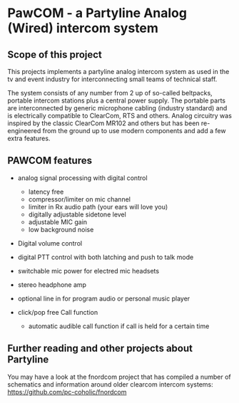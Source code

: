 # PawCOM - a Partyline Analog (Wired) intercom system

## Scope of this project
This projects implements a partyline analog intercom system as used in the tv and event industry for interconnecting small teams of technical staff.

The system consists of any number from 2 up of so-called beltpacks, portable intercom stations plus a central power supply.
The portable parts are interconnected by generic microphone cabling (industry standard) and is electrically compatible to ClearCom, RTS and others.
Analog circuitry was inspired by the classic ClearCom MR102 and others but has been re-engineered from the ground up to use modern components and
add a few extra features.


## PAWCOM features

- analog signal processing with digital control
  - latency free
  - compressor/limiter on mic channel
  - limiter in Rx audio path (your ears will love you)
  - digitally adjustable sidetone level
  - adjustable MIC gain
  - low background noise
- Digital volume control
- digital PTT control with both latching and push to talk mode
- switchable mic power for electred mic headsets
- stereo headphone amp
- optional line in for program audio or personal music player

- click/pop free Call function
  - automatic audible call function if call is held for a certain time

## Further reading and other projects about Partyline

You may have a look at the fnordcom project that has compiled a number of schematics and information around
older clearcom intercom systems: https://github.com/pc-coholic/fnordcom
